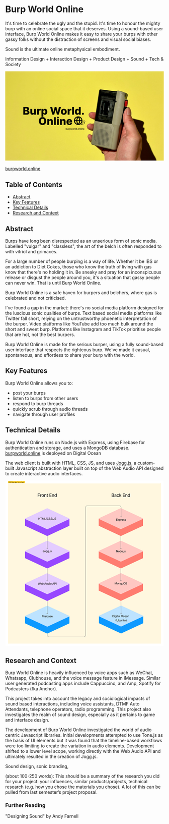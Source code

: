 # Burp World Online

It's time to celebrate the ugly and the stupid. It's time to honour the mighty burp with an online social space that it deserves. Using a sound-based user interface, Burp World Online makes it easy to share your burps with other gassy folks without the distraction of screens and visual social biases.

Sound is the ultimate online metaphysical embodiment.

Information Design + Interaction Design + Product Design + Sound + Tech & Society

![Burp World Online Cover Image](./doc/images/cover-image.png)


[burpworld.online](https://burpworld.online)

## Table of Contents

- [Abstract](#abstract)
- [Key Features](#key-features)
- [Technical Details](#technical-details)
- [Research and Context](#research-and-context)

## Abstract
Burps have long been disrespected as an unserious form of sonic media. Labelled "vulgar" and "classless", the art of the belch is often responded to with vitriol and grimaces. 

For a large number of people burping is a way of life. Whether it be IBS or an addiction to Diet Cokes, those who know the truth of living with gas know that there's no holding it in. Be sneaky and pray for an inconspicuous release or disgust the people around you, it's a situation that gassy people can never win. That is until Burp World Online.

Burp World Online is a safe haven for burpers and belchers, where gas is celebrated and not criticised. 

I've found a gap in the market: there's no social media platform designed for the luscious sonic qualities of burps. Text based social media platforms like Twitter fall short, relying on the untrustworthy phoenetic interpretation of the burper. Video platforms like YouTube add too much bulk around the short and sweet burp. Platforms like Instagram and TikTok prioritise people that are hot, not the best burpers.

Burp World Online is made for the serious burper, using a fully sound-based user interface that respects the righteous burp. We've made it casual, spontaneous, and effortless to share your burp with the world.

## Key Features
Burp World Online allows you to:
* post your burps
* listen to burps from other users
* respond to burp threads
* quickly scrub through audio threads
* navigate through user profiles

## Technical Details

Burp World Online runs on Node.js with Express, using Firebase for authentication and storage, and uses a MongoDB database. [burpworld.online](burpworld.online) is deployed on Digital Ocean

The web client is built with HTML, CSS, JS, and uses [Jogg.js](), a custom-built Javascript abstraction layer built on top of the Web Audio API designed to create interactive audio interfaces.

![Tech Stack Diagram](./doc/images/tech-stack-diagram.png)

## Research and Context
Burp World Online is heavily influenced by voice apps such as WeChat, Whatsapp, Clubhouse, and the voice message feature in iMessage. Similar user generated podcasting apps include Cappuccino, and Amp, Spotify for Podcasters (fka Anchor).

This project takes into account the legacy and sociological impacts of sound based interactions, including voice assistants, DTMF Auto Attendants, telephone operators, radio programming. This project also investigates the realm of sound design, especially as it pertains to game and interface design. 

The development of Burp World Online investigated the world of audio centric Javascript libraries. Initial developments attempted to use Tone.js as the basis of UI elements but it was found that the timeline-based workflows were too limiting to create the variation in audio elements. Development shifted to a lower level scope, working directly with the Web Audio API and ultimately resulted in the creation of Jogg.js.

Sound design, sonic branding, 

(about 100-250 words): This should be a summary of the research you did for your project: your influences, similar products/projects, technical research (e.g. how you chose the materials you chose). A lot of this can be pulled from last semester’s project proposal.

### Further Reading
"Designing Sound" by Andy Farnell
